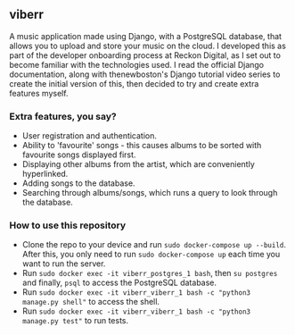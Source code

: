 ## viberr
A music application made using Django, with a PostgreSQL database, that allows you to upload and store your music on the cloud. I developed this as part of the developer onboarding process at Reckon Digital, as I set out to become familiar with the technologies used. I read the official Django documentation, along with thenewboston's Django tutorial video series to create the initial version of this, then decided to try and create extra features myself.

### Extra features, you say?
* User registration and authentication.
* Ability to 'favourite' songs - this causes albums to be sorted with favourite songs displayed first.
* Displaying other albums from the artist, which are conveniently hyperlinked.
* Adding songs to the database.
* Searching through albums/songs, which runs a query to look through the database.

### How to use this repository
* Clone the repo to your device and run ```sudo docker-compose up --build```. After this, you only need to run ```sudo docker-compose up``` each time you want to run the server.
* Run ```sudo docker exec -it viberr_postgres_1 bash```, then ```su postgres``` and finally, ```psql``` to access the PostgreSQL database.  
* Run ```sudo docker exec -it viberr_viberr_1 bash -c "python3 manage.py shell"``` to access the shell. 
* Run ```sudo docker exec -it viberr_viberr_1 bash -c "python3 manage.py test"``` to run tests.  
